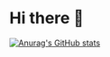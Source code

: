 # Hi there 👋

[![Anurag's GitHub stats](https://github-readme-stats.vercel.app/api?username=lorenzobloise&show_icons=true&theme=highcontrast)](https://github.com/anuraghazra/github-readme-stats)
